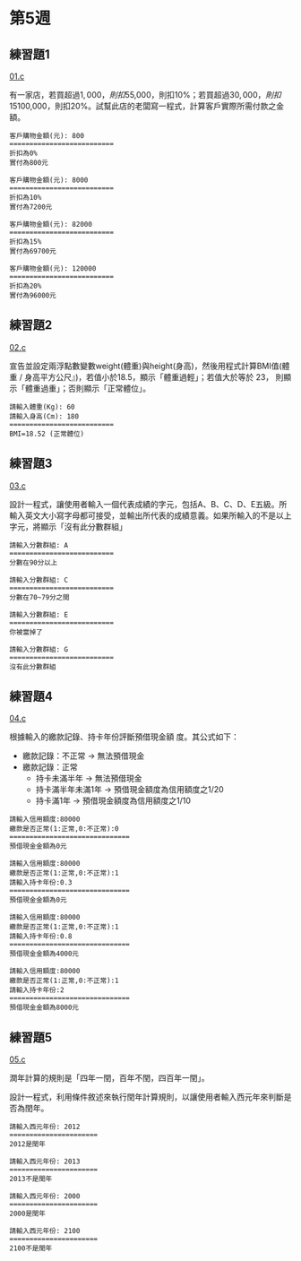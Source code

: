# 第5週

## 練習題1

[01.c](01.c)

有一家店，若買超過$1,000，則扣5%；若買超過$5,000，則扣10%；若買超過$30,
000，則扣15%；若買超過$100,000，則扣20%。試幫此店的老闆寫一程式，計算客戶實際所需付款之金額。

```
客戶購物金額(元): 800
==========================
折扣為0%
實付為800元
```

```
客戶購物金額(元): 8000
==========================
折扣為10%
實付為7200元
```

```
客戶購物金額(元): 82000
==========================
折扣為15%
實付為69700元
```

```
客戶購物金額(元): 120000
==========================
折扣為20%
實付為96000元
```

## 練習題2

[02.c](02.c)

宣告並設定兩浮點數變數weight(體重)與height(身高)，然後用程式計算BMI值(體重 / 身高平方公尺』)，若值小於18.5，顯示「體重過輕」；若值大於等於
23， 則顯示「體重過重」；否則顯示「正常體位」。

```
請輸入體重(Kg): 60
請輸入身高(Cm): 180
==========================
BMI=18.52 (正常體位)
```

## 練習題3

[03.c](03.c)

設計一程式，讓使用者輸入一個代表成績的字元，包括A、B、C、D、E五級。所輸入英文大小寫字母都可接受，並輸出所代表的成績意義。如果所輸入的不是以上字元，將顯示「沒有此分數群組」

```
請輸入分數群組: A
==========================
分數在90分以上
```

```
請輸入分數群組: C
==========================
分數在70~79分之間
```

```
請輸入分數群組: E
==========================
你被當掉了
```

```
請輸入分數群組: G
==========================
沒有此分數群組
```

## 練習題4

[04.c](04.c)

根據輸入的繳款記錄、持卡年份評斷預借現金額
度。其公式如下：

- 繳款記錄：不正常 -> 無法預借現金
- 繳款記錄：正常
    - 持卡未滿半年 -> 無法預借現金
    - 持卡滿半年未滿1年 -> 預借現金額度為信用額度之1/20
    - 持卡滿1年 -> 預借現金額度為信用額度之1/10

```
請輸入信用額度:80000
繳款是否正常(1:正常,0:不正常):0
==============================
預借現金金額為0元
```

```
請輸入信用額度:80000
繳款是否正常(1:正常,0:不正常):1
請輸入持卡年份:0.3
==============================
預借現金金額為0元
```

```
請輸入信用額度:80000
繳款是否正常(1:正常,0:不正常):1
請輸入持卡年份:0.8
==============================
預借現金金額為4000元
```

```
請輸入信用額度:80000
繳款是否正常(1:正常,0:不正常):1
請輸入持卡年份:2
==============================
預借現金金額為8000元
```

## 練習題5

[05.c](05.c)

潤年計算的規則是「四年一閏，百年不閏，四百年一閏」。

設計一程式，利用條件敘述來執行閏年計算規則，以讓使用者輸入西元年來判斷是否為閏年。

```
請輸入西元年份: 2012
======================
2012是閏年
```

```
請輸入西元年份: 2013
======================
2013不是閏年
```

```
請輸入西元年份: 2000
======================
2000是閏年
```

```
請輸入西元年份: 2100
======================
2100不是閏年
```
